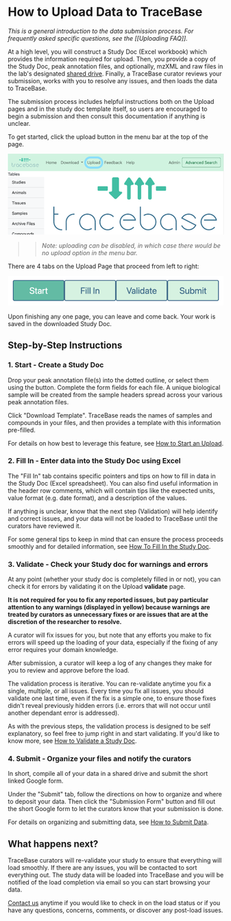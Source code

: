 # How to Upload Data to TraceBase

_This is a general introduction to the data submission process.  For frequently asked specific questions, see the_
_[[Uploading FAQ]]._

At a high level, you will construct a Study Doc (Excel workbook) which provides the information required for upload.
Then, you provide a copy of the Study Doc, peak annotation files, and optionally, mzXML and raw files in the lab's
designated [shared drive](../About/Under%20the%20Hood.md#shared_drive).  Finally, a TraceBase curator reviews your
submission, works with you to resolve any issues, and then loads the data to TraceBase.

The submission process includes helpful instructions both on the Upload pages and in the study doc template itself, so
users are encouraged to begin a submission and then consult this documentation if anything is unclear.

To get started, click the upload button in the menu bar at the top of the page.

![Upload in the menu bar](../Attachments/uploadenabled.png)

>> _Note: uploading can be disabled, in which case there would be no upload option in the menu bar._

There are 4 tabs on the Upload Page that proceed from left to right:

![Upload tabs](../Attachments/upload_tabs.png)

Upon finishing any one page, you can leave and come back.  Your work is saved in the downloaded Study Doc.

## Step-by-Step Instructions

### 1. Start - Create a Study Doc

Drop your peak annotation file(s) into the dotted outline, or select them using the button. Complete the form fields for
each file. A unique biological sample will be created from the sample headers spread across your various peak annotation
files.

Click "Download Template".  TraceBase reads the names of samples and compounds in your files, and then provides a
template with this information pre-filled.

For details on how best to leverage this feature, see
[How to Start an Upload](How%20to%20Build%20a%20Submission/1%20-%20How%20to%20Start%20an%20Upload.md).

### 2. Fill In - Enter data into the Study Doc using Excel

The "Fill In" tab contains specific pointers and tips on how to fill in data in the Study Doc (Excel spreadsheet).  You
can also find useful information in the header row comments, which will contain tips like the expected units, value
format (e.g. date format), and a description of the values.

If anything is unclear, know that the next step (Validation) will help identify and correct issues, and your data will
not be loaded to TraceBase until the curators have reviewed it.

For some general tips to keep in mind that can ensure the process proceeds smoothly and for detailed information, see
[How To Fill In the Study Doc](How%20to%20Build%20a%20Submission/2%20-%20How%20To%20Fill%20In%20the%20Study%20Doc.md).

### 3. Validate - Check your Study doc for warnings and errors

At any point (whether your study doc is completely filled in or not), you can check it for errors by validating it on
the Upload **validate** page.

**It is not required for you to fix any reported issues, but pay particular attention to any warnings (displayed in**
**yellow) because warnings are treated by curators as unnecessary fixes or are issues that are at the discretion of**
**the researcher to resolve.**

A curator will fix issues for you, but note that any efforts you make to fix errors will speed up the loading of your
data, especially if the fixing of any error requires your domain knowledge.

After submission, a curator will keep a log of any changes they make for you to review and approve before the load.

The validation process is iterative.  You can re-validate anytime you fix a single, multiple, or all issues.  Every time
you fix all issues, you should validate one last time, even if the fix is a simple one, to ensure those fixes didn't
reveal previously hidden errors (i.e. errors that will not occur until another dependant error is addressed).

As with the previous steps, the validation process is designed to be self explanatory, so feel free to jump right in and
start validating.  If you'd like to know more, see
[How to Validate a Study Doc](How%20to%20Build%20a%20Submission/3%20-%20How%20to%20Validate%20a%20Study%20Doc.md).

### 4. Submit - Organize your files and notify the curators

In short, compile all of your data in a shared drive and submit the short linked Google form.

Under the "Submit" tab, follow the directions on how to organize and where to deposit your data.  Then click the
"Submission Form" button and fill out the short Google form to let the curators know that your submission is done.

For details on organizing and submitting data, see
[How to Submit Data](How%20to%20Build%20a%20Submission/4%20-%20How%20to%20Submit%20Data.md).

## What happens next?

TraceBase curators will re-validate your study to ensure that everything will load smoothly.  If there are any issues,
you will be contacted to sort everything out.  The study data will be loaded into TraceBase and you will be notified of
the load completion via email so you can start browsing your data.

[Contact us](https://forms.gle/LNk4kk6RJKZWM6za9) anytime if you would like to check in on the load status or if you
have any questions, concerns, comments, or discover any post-load issues.
